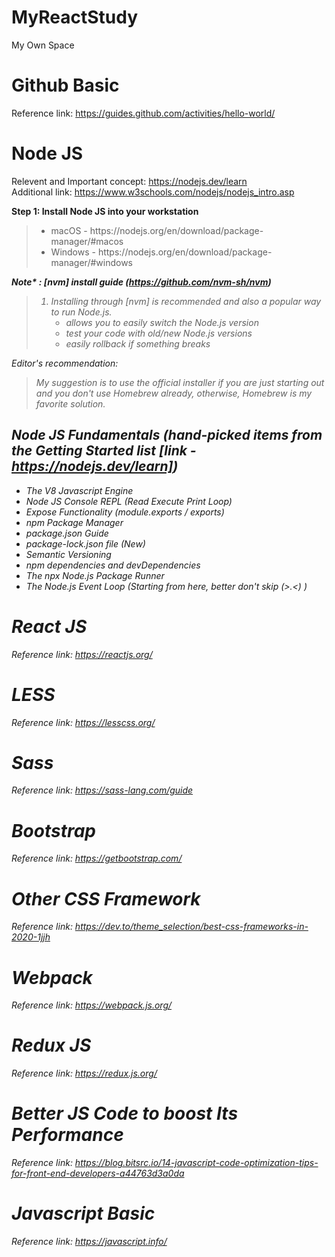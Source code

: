 # MyReactStudy
My Own Space


# Github Basic
Reference link: https://guides.github.com/activities/hello-world/ 

# Node JS
Relevent and Important concept: https://nodejs.dev/learn <br>
Additional link: https://www.w3schools.com/nodejs/nodejs_intro.asp

<b>Step 1: Install Node JS into your workstation</b>
><ul>
>  <li>macOS - https://nodejs.org/en/download/package-manager/#macos</li>
>  <li>Windows - https://nodejs.org/en/download/package-manager/#windows</li>
></ul>
<b><i>Note* : [nvm] install guide (https://github.com/nvm-sh/nvm)<i></b><br/>
><ol>
>  <li>Installing through [nvm] is recommended and also a popular way to run Node.js.
>    <ul>
>      <li>allows you to easily switch the Node.js version</li>
>      <li>test your code with old/new Node.js versions</li>
>      <li>easily rollback if something breaks</li>
>    </ul>
>  </li>
></ol>

  
Editor's recommendation:
> My suggestion is to use the official installer if you are just starting out and you don't use Homebrew already, otherwise, Homebrew is my favorite solution.


## Node JS Fundamentals (hand-picked items from the Getting Started list [link - https://nodejs.dev/learn])
  - The V8 Javascript Engine
  - Node JS Console REPL (Read Execute Print Loop)
  - Expose Functionality (module.exports / exports)
  - npm Package Manager
  - package.json Guide
  - package-lock.json file (New)
  - Semantic Versioning
  - npm dependencies and devDependencies
  - The npx Node.js Package Runner
  - The Node.js Event Loop (Starting from here, better don't skip (>.<) )


# React JS
Reference link: https://reactjs.org/ 

# LESS 
Reference link: https://lesscss.org/

# Sass
Reference link: https://sass-lang.com/guide

# Bootstrap 
Reference link: https://getbootstrap.com/ 

# Other CSS Framework
Reference link: https://dev.to/theme_selection/best-css-frameworks-in-2020-1jjh

# Webpack
Reference link: https://webpack.js.org/

# Redux JS
Reference link: https://redux.js.org/

# Better JS Code to boost Its Performance
Reference link: https://blog.bitsrc.io/14-javascript-code-optimization-tips-for-front-end-developers-a44763d3a0da

# Javascript Basic 
Reference link: https://javascript.info/ 


